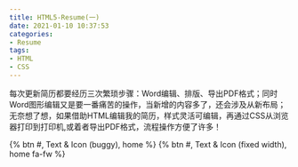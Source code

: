 ```yaml
---
title: HTML5-Resume(一)
date: 2021-01-10 10:37:53
categories:
- Resume
tags:
- HTML
- CSS
---
```


每次更新简历都要经历三次繁琐步骤：Word编辑、排版、导出PDF格式；同时Word图形编辑又是要一番痛苦的操作，当新增的内容多了，还会涉及从新布局；
无奈想了想，如果借助HTML编辑我的简历，样式灵活可编辑，再通过CSS从浏览器打印到打印机,或着者导出PDF格式，流程操作方便了许多！
<p>{% btn #, Text & Icon (buggy), home %}
{% btn #, Text & Icon (fixed width), home fa-fw %}</p>


